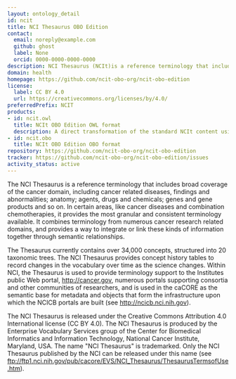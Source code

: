 ```yaml
---
layout: ontology_detail
id: ncit
title: NCI Thesaurus OBO Edition
contact:
  email: noreply@example.com
  github: ghost
  label: None
  orcid: 0000-0000-0000-0000
description: NCI Thesaurus (NCIt)is a reference terminology that includes broad coverage of the cancer domain, including cancer related diseases, findings and abnormalities. The NCIt OBO Edition aims to increase integration of the NCIt with OBO Library ontologies. NCIt OBO Edition releases should be considered experimental.
domain: health
homepage: https://github.com/ncit-obo-org/ncit-obo-edition
license:
  label: CC BY 4.0
  url: https://creativecommons.org/licenses/by/4.0/
preferredPrefix: NCIT
products:
- id: ncit.owl
  title: NCIt OBO Edition OWL format
  description: A direct transformation of the standard NCIt content using OBO-style term and ontology IRIs and annotation properties.
- id: ncit.obo
  title: NCIt OBO Edition OBO format
repository: https://github.com/ncit-obo-org/ncit-obo-edition
tracker: https://github.com/ncit-obo-org/ncit-obo-edition/issues
activity_status: active
---
```


The NCI Thesaurus is a reference terminology that includes broad
coverage of the cancer domain, including cancer related diseases,
findings and abnormalities; anatomy; agents, drugs and chemicals;
genes and gene products and so on. In certain areas, like cancer
diseases and combination chemotherapies, it provides the most granular
and consistent terminology available. It combines terminology from
numerous cancer research related domains, and provides a way to
integrate or link these kinds of information together through semantic
relationships.

The Thesaurus currently contains over 34,000 concepts, structured into
20 taxonomic trees. The NCI Thesaurus provides concept history tables
to record changes in the vocabulary over time as the science
changes. Within NCI, the Thesaurus is used to provide terminology
support to the Institutes public Web portal, <a
href="http://cancer.gov/">http://cancer.gov</a>, numerous portals
supporting consortia and other communities of researchers, and is used
in the caCORE as the semantic base for metadata and objects that form
the infrastructure upon which the NCICB portals are built (see <a
href="http://ncicb.nci.nih.gov/">http://ncicb.nci.nih.gov</a>).

The NCI Thesaurus is released under the Creative Commons Attribution 4.0
International license (CC BY 4.0). The NCI Thesaurus is produced by the
Enterprise Vocabulary Services group of the Center for Biomedical
Informatics and Information Technology, National Cancer Institute, Maryland,
USA. The name "NCI Thesaurus" is trademarked. Only the NCI Thesaurus
published by the NCI can be released under this name (see
ftp://ftp1.nci.nih.gov/pub/cacore/EVS/NCI_Thesaurus/ThesaurusTermsofUse.htm).
